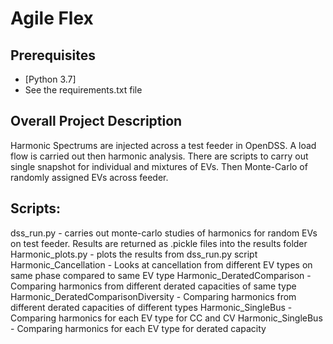 # Agile Flex

## Prerequisites

- [Python 3.7]
- See the requirements.txt file

## Overall Project Description

Harmonic Spectrums are injected across a test feeder in OpenDSS. A load flow is carried out then harmonic analysis.
There are scripts to carry out single snapshot for individual and mixtures of EVs. Then Monte-Carlo of randomly assigned EVs across feeder.

## Scripts:

dss_run.py - carries out monte-carlo studies of harmonics for random EVs on test feeder. Results are returned as .pickle files into the results folder
Harmonic_plots.py - plots the results from dss_run.py script
Harmonic_Cancellation - Looks at cancellation from different EV types on same phase compared to same EV type
Harmonic_DeratedComparison - Comparing harmonics from different derated capacities of same type
Harmonic_DeratedComparisonDiversity - Comparing harmonics from different derated capacities of different types
Harmonic_SingleBus - Comparing harmonics for each EV type for CC and CV
Harmonic_SingleBus - Comparing harmonics for each EV type for derated capacity

